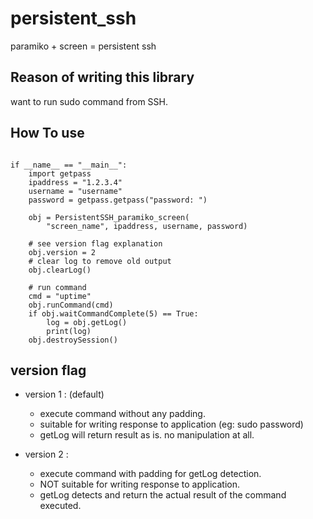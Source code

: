 # persistent_ssh
paramiko + screen = persistent ssh

## Reason of writing this library
want to run sudo command from SSH.


## How To use

```

if __name__ == "__main__":
    import getpass
    ipaddress = "1.2.3.4"
    username = "username"
    password = getpass.getpass("password: ")

    obj = PersistentSSH_paramiko_screen(
        "screen_name", ipaddress, username, password)

    # see version flag explanation
    obj.version = 2
    # clear log to remove old output
    obj.clearLog()

    # run command
    cmd = "uptime"
    obj.runCommand(cmd)
    if obj.waitCommandComplete(5) == True:
        log = obj.getLog()
        print(log)
    obj.destroySession()

```


## version flag

* version 1 : (default)
  * execute command without any padding.
  * suitable for writing response to application (eg: sudo password)
  * getLog will return result as is. no manipulation at all.

* version 2 :
  * execute command with padding for getLog detection.
  * NOT suitable for writing response to application.
  * getLog detects and return the actual result of the command executed.

